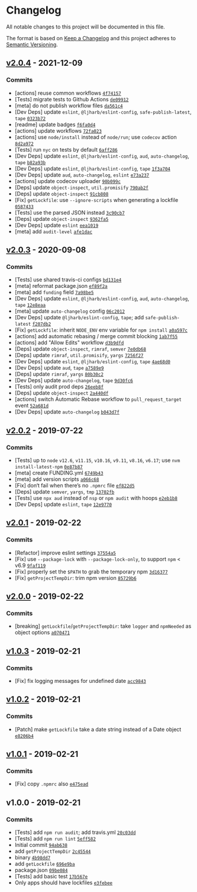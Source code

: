 # Changelog

All notable changes to this project will be documented in this file.

The format is based on [Keep a Changelog](https://keepachangelog.com/en/1.0.0/)
and this project adheres to [Semantic Versioning](https://semver.org/spec/v2.0.0.html).

## [v2.0.4](https://github.com/ljharb/npm-lockfile/compare/v2.0.3...v2.0.4) - 2021-12-09

### Commits

- [actions] reuse common workflows [`4f74157`](https://github.com/ljharb/npm-lockfile/commit/4f74157331f0bc6153dff9a3a70c792993f99e44)
- [Tests] migrate tests to Github Actions [`de09912`](https://github.com/ljharb/npm-lockfile/commit/de09912a0df3290eac9aad525cc63a08ff06d734)
- [meta] do not publish workflow files [`da561c4`](https://github.com/ljharb/npm-lockfile/commit/da561c4a83928c89b2385fe44b58b9c95a38a405)
- [Dev Deps] update `eslint`, `@ljharb/eslint-config`, `safe-publish-latest`, `tape` [`0323b72`](https://github.com/ljharb/npm-lockfile/commit/0323b72982630d1ba8334e6a0cd2e125526fd81a)
- [readme] update badges [`f6fa0d4`](https://github.com/ljharb/npm-lockfile/commit/f6fa0d45558b3b7666423367a1d5b2fde44b3dbc)
- [actions] update workflows [`72fa023`](https://github.com/ljharb/npm-lockfile/commit/72fa0233f9b00e2988bf9be0cddf64ddabdef169)
- [actions] use `node/install` instead of `node/run`; use `codecov` action [`8d2a972`](https://github.com/ljharb/npm-lockfile/commit/8d2a972a3d6daddd115ea095ad0fcbd6973d3554)
- [Tests] run `nyc` on tests by default [`6aff286`](https://github.com/ljharb/npm-lockfile/commit/6aff2860df6a0ed31e85b277ec046faf330e55ed)
- [Dev Deps] update `eslint`, `@ljharb/eslint-config`, `aud`, `auto-changelog`, `tape` [`b82a93b`](https://github.com/ljharb/npm-lockfile/commit/b82a93bc89c4079ef188cab9ca20c0134e721b66)
- [Dev Deps] update `eslint`, `@ljharb/eslint-config`, `tape` [`1f3a704`](https://github.com/ljharb/npm-lockfile/commit/1f3a70476bc06d4d1abe23c61e5a42a08864b2f5)
- [Dev Deps] update `aud`, `auto-changelog`, `eslint` [`e73a237`](https://github.com/ljharb/npm-lockfile/commit/e73a237e7608785045de5d1daa392a169afe814e)
- [actions] update codecov uploader [`90b099c`](https://github.com/ljharb/npm-lockfile/commit/90b099c54bf17585ffe31f99063c494673667fad)
- [Deps] update `object-inspect`, `util.promisify` [`790ab2f`](https://github.com/ljharb/npm-lockfile/commit/790ab2f64d962e7b020eb11a1a967aacbdf71478)
- [Deps] update `object-inspect` [`91cb808`](https://github.com/ljharb/npm-lockfile/commit/91cb8087bf8227c30c74ff11961fbdc814364257)
- [Fix] `getLockfile`: use `--ignore-scripts` when generating a lockfile [`0587433`](https://github.com/ljharb/npm-lockfile/commit/058743323f19cf724d13732915021fb43b9442d5)
- [Tests] use the parsed JSON instead [`3c90cb7`](https://github.com/ljharb/npm-lockfile/commit/3c90cb702faa568cc1b150b2e7d71a01587eb6d7)
- [Deps] update `object-inspect` [`9362fa5`](https://github.com/ljharb/npm-lockfile/commit/9362fa53e2a29e5725b42fe9241dd26eeb8949c4)
- [Dev Deps] update `eslint` [`eea1019`](https://github.com/ljharb/npm-lockfile/commit/eea10193a45d2ea9af3a81c71df50849d703a7f3)
- [meta] add `audit-level` [`afe1dac`](https://github.com/ljharb/npm-lockfile/commit/afe1dacf0681daeee72c7d4eef002359153149c6)

## [v2.0.3](https://github.com/ljharb/npm-lockfile/compare/v2.0.2...v2.0.3) - 2020-09-08

### Commits

- [Tests] use shared travis-ci configs [`bd131e4`](https://github.com/ljharb/npm-lockfile/commit/bd131e41dc7bbf4f6eebb7373cdca0a3b19acdfc)
- [meta] reformat package.json [`ef89f2a`](https://github.com/ljharb/npm-lockfile/commit/ef89f2a71faf57dc642400059a7c54f8205c7061)
- [meta] add `funding` field [`7a98be5`](https://github.com/ljharb/npm-lockfile/commit/7a98be5dc42f42e1dc304e33d9b52d06beafcec5)
- [Dev Deps] update `eslint`, `@ljharb/eslint-config`, `aud`, `auto-changelog`, `tape` [`12e8eaa`](https://github.com/ljharb/npm-lockfile/commit/12e8eaa101676ecb23a436402ad0c42b56a0aaa4)
- [meta] update `auto-changelog` config [`06c2012`](https://github.com/ljharb/npm-lockfile/commit/06c2012db914fed4021b0a8b950e54056a70972d)
- [Dev Deps] update `@ljharb/eslint-config`, `tape`; add `safe-publish-latest` [`f207db2`](https://github.com/ljharb/npm-lockfile/commit/f207db24759b15a9a148744786164359ddc02586)
- [Fix] `getLockfile`: inherit `NODE_ENV` env variable for `npm install` [`a0a597c`](https://github.com/ljharb/npm-lockfile/commit/a0a597c77d5b469ed8ad9660c841f6b22113de10)
- [actions] add automatic rebasing / merge commit blocking [`1ab7f55`](https://github.com/ljharb/npm-lockfile/commit/1ab7f55dfde4ddb6a63c5230f3028010dd324ede)
- [actions] add "Allow Edits" workflow [`d3b9dfd`](https://github.com/ljharb/npm-lockfile/commit/d3b9dfd373595922c36692ed868080091b7cb1ee)
- [Deps] update `object-inspect`, `rimraf`, `semver` [`7e0db68`](https://github.com/ljharb/npm-lockfile/commit/7e0db6880aff6212965c71c73c2d47b2815e58e7)
- [Deps] update `rimraf`, `util.promisify`, `yargs` [`7256f27`](https://github.com/ljharb/npm-lockfile/commit/7256f2799d923fbf58499595bfd2f19140455c01)
- [Dev Deps] update `eslint`, `@ljharb/eslint-config`, `tape` [`4ae68d0`](https://github.com/ljharb/npm-lockfile/commit/4ae68d0c1e909ba43f66d7c1e8d8303ed438dc88)
- [Dev Deps] update `aud`, `tape` [`a7589e9`](https://github.com/ljharb/npm-lockfile/commit/a7589e9951a6caea0ccf42c17421a3a05f964998)
- [Deps] update `rimraf`, `yargs` [`80b30c2`](https://github.com/ljharb/npm-lockfile/commit/80b30c2de3089e98f5d7be0a76313408951708ad)
- [Dev Deps] update `auto-changelog`, `tape` [`9d30fc6`](https://github.com/ljharb/npm-lockfile/commit/9d30fc65612a53834fc1eeeb3572ea9c2deb7806)
- [Tests] only audit prod deps [`26eeb8f`](https://github.com/ljharb/npm-lockfile/commit/26eeb8f435c3b4e668841d74d352633ccba5bc0d)
- [Deps] update `object-inspect` [`2a440df`](https://github.com/ljharb/npm-lockfile/commit/2a440df1a6e05686a6e4eb273bccc2e4eddf4360)
- [actions] switch Automatic Rebase workflow to `pull_request_target` event [`52a681d`](https://github.com/ljharb/npm-lockfile/commit/52a681d537dbf0f51590e341002e2e7c5fe624a9)
- [Dev Deps] update `auto-changelog` [`b043d7f`](https://github.com/ljharb/npm-lockfile/commit/b043d7f910483f4b7d16e05504bc9364ce2ccc3c)

## [v2.0.2](https://github.com/ljharb/npm-lockfile/compare/v2.0.1...v2.0.2) - 2019-07-22

### Commits

- [Tests] up to `node` `v12.6`, `v11.15`, `v10.16`, `v9.11`, `v8.16`, `v6.17`; use `nvm install-latest-npm` [`0e87b87`](https://github.com/ljharb/npm-lockfile/commit/0e87b870f66f5f641bb92a645818b13cf42f9eb0)
- [meta] create FUNDING.yml [`6749b43`](https://github.com/ljharb/npm-lockfile/commit/6749b43f54fdd7870dff7e838e84d71f507d2473)
- [meta] add version scripts [`a066c68`](https://github.com/ljharb/npm-lockfile/commit/a066c68afb2f16f8b2c9a3555baa25b990c2d690)
- [Fix] don‘t fail when there’s no `.npmrc` file [`ef822d5`](https://github.com/ljharb/npm-lockfile/commit/ef822d56e9f92304303bf1e72d2e15641d304a58)
- [Deps] update `semver`, `yargs`, `tmp` [`13702fb`](https://github.com/ljharb/npm-lockfile/commit/13702fb6863c1bc79360bc1e371f2e2140b9f3c1)
- [Tests] use `npx aud` instead of `nsp` or `npm audit` with hoops [`e2eb1b8`](https://github.com/ljharb/npm-lockfile/commit/e2eb1b8d3a05238d5011538a290d1ada70c8cb4a)
- [Dev Deps] update `eslint`, `tape` [`12e9770`](https://github.com/ljharb/npm-lockfile/commit/12e977048d7ba78294f4661e69f9bd9c77d5ab6d)

## [v2.0.1](https://github.com/ljharb/npm-lockfile/compare/v2.0.0...v2.0.1) - 2019-02-22

### Commits

- [Refactor] improve eslint settings [`37554a5`](https://github.com/ljharb/npm-lockfile/commit/37554a5ad77d9373b180c1c7905adcfeea4e7a74)
- [Fix] use `--package-lock` with `--package-lock-only`, to support `npm` &lt; v6.9 [`9faf119`](https://github.com/ljharb/npm-lockfile/commit/9faf1197567f5bf73c72999abeae3ecbaa40b331)
- [Fix] properly set the `$PATH` to grab the temporary npm [`3d16377`](https://github.com/ljharb/npm-lockfile/commit/3d163770ba883161c92453eb9722249737612712)
- [Fix] `getProjectTempDir`: trim npm version [`85729b6`](https://github.com/ljharb/npm-lockfile/commit/85729b63000a95b2d61543b4e08a8485f947fefc)

## [v2.0.0](https://github.com/ljharb/npm-lockfile/compare/v1.0.3...v2.0.0) - 2019-02-22

### Commits

- [breaking] `getLockfile`/`getProjectTempDir`: take `logger` and `npmNeeded` as object options [`a070471`](https://github.com/ljharb/npm-lockfile/commit/a0704712b0e7d93498395fd64544e3f6880d722a)

## [v1.0.3](https://github.com/ljharb/npm-lockfile/compare/v1.0.2...v1.0.3) - 2019-02-21

### Commits

- [Fix] fix logging messages for undefined date [`acc9843`](https://github.com/ljharb/npm-lockfile/commit/acc98439679afa2a33f8eccf873c2563ec36ca95)

## [v1.0.2](https://github.com/ljharb/npm-lockfile/compare/v1.0.1...v1.0.2) - 2019-02-21

### Commits

- [Patch] make `getLockfile` take a date string instead of a Date object [`e8206b4`](https://github.com/ljharb/npm-lockfile/commit/e8206b4d0798122c623990e3ab8151fdfb3b397c)

## [v1.0.1](https://github.com/ljharb/npm-lockfile/compare/v1.0.0...v1.0.1) - 2019-02-21

### Commits

- [Fix] copy `.npmrc` also [`e475ead`](https://github.com/ljharb/npm-lockfile/commit/e475eadfb09b23985a9243f973b0caab7315750b)

## v1.0.0 - 2019-02-21

### Commits

- [Tests] add `npm run audit`; add travis.yml [`20c03dd`](https://github.com/ljharb/npm-lockfile/commit/20c03dda662b71109ee42fa3d2d1af8b0d900a55)
- [Tests] add `npm run lint` [`5eff582`](https://github.com/ljharb/npm-lockfile/commit/5eff5824e1d743c646304d97718632b39c4af68a)
- Initial commit [`94ab638`](https://github.com/ljharb/npm-lockfile/commit/94ab638749626d94f8b27c99c8c7c00898c4d29a)
- add `getProjectTempDir` [`2c45544`](https://github.com/ljharb/npm-lockfile/commit/2c45544c97581d3edd057884f4e13061b5f8a28f)
- binary [`4b98dd7`](https://github.com/ljharb/npm-lockfile/commit/4b98dd7088cd2f308a4e5d5e52a9f73704783d64)
- add `getLockfile` [`696e9ba`](https://github.com/ljharb/npm-lockfile/commit/696e9ba2de27ffbaa784685dd421f819169e1a07)
- package.json [`09be084`](https://github.com/ljharb/npm-lockfile/commit/09be084059e2a209315ec92297a472182615c7c2)
- [Tests] add basic test [`17b567e`](https://github.com/ljharb/npm-lockfile/commit/17b567e3aa8cfda5bc2cbdd5d03eb21253cfd28f)
- Only apps should have lockfiles [`e3febee`](https://github.com/ljharb/npm-lockfile/commit/e3febee42cb0317b650aa6529aa5a80e75dd2210)
